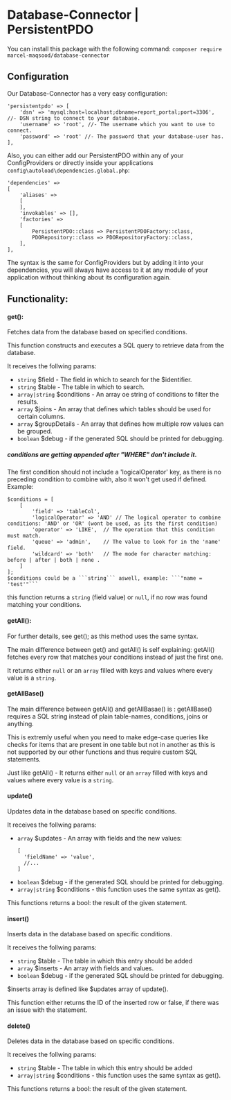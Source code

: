# Database-Connector | PersistentPDO

You can install this package with the following command:
```composer require marcel-maqsood/database-connector```

## Configuration
Our Database-Connector has a very easy configuration:
```
'persistentpdo' => [
    'dsn' => 'mysql:host=localhost;dbname=report_portal;port=3306', //- DSN string to connect to your database.
    'username' => 'root', //- The username which you want to use to connect.
    'password' => 'root' //- The password that your database-user has.
],
```

Also, you can either add our PersistentPDO within any of your ConfigProviders or directly inside your applications ```config\autoload\dependencies.global.php```:
```
'dependencies' => 
[
    'aliases' => 
    [
    ],
    'invokables' => [],
    'factories' => 
    [
        PersistentPDO::class => PersistentPDOFactory::class,
        PDORepository::class => PDORepositoryFactory::class,
    ],
],
```
The syntax is the same for ConfigProviders but by adding it into your dependencies, you will always have access to it at any module of your application without thinking about its configuration again.


## Functionality: ##



#### get(): ####

Fetches data from the database based on specified conditions.

This function constructs and executes a SQL query to retrieve data from the database.

It receives the follwing params:

* ```string``` $field - The field in which to search for the $identifier.
* ```string``` $table - The table in which to search.
* ```array|string``` $conditions - An array oe string of conditions to filter the results.
* ```array``` $joins - An array that defines which tables should be used for certain columns.
* ```array``` $groupDetails - An array that defines how multiple row values can be grouped.
* ```boolean``` $debug - if the generated SQL should be printed for debugging.


##### conditions are getting appended after "WHERE" don't include it. #####

The first condition should not include a 'logicalOperator' key, as there is no preceding condition to combine with, also it won't get used if defined.
Example:
```
$conditions = [
    [
        'field' => 'tableCol',
        'logicalOperator' => 'AND' // The logical operator to combine conditions: 'AND' or 'OR' (wont be used, as its the first condition)
        'operator' => 'LIKE',  // The operation that this condition must match.
        'queue' => 'admin',    // The value to look for in the 'name' field.
        'wildcard' => 'both'   // The mode for character matching: before | after | both | none .
    ]
];
$conditions could be a ```string``` aswell, example: ```"name = 'test'"```
```
this function returns a ```string``` (field value) or ```null```, if no row was found matching your conditions.



#### getAll(): ####

For further details, see get(); as this method uses the same syntax.

The main difference between get() and getAll() is self explaining: getAll() fetches every row that matches your conditions instead of just the first one.

It returns either ```null``` or an ```array``` filled with keys and values where every value is a ```string```.



#### getAllBase() ####
The main difference between getAll() and getAllBasae() is : getAllBase() requires a SQL string instead of plain table-names, conditions, joins or anything.

This is extremly useful when you need to make edge-case queries like checks for items that are present in one table but not in another as this is not supported by our other functions and thus require custom SQL statements.

Just like getAll() - It returns either ```null``` or an ```array``` filled with keys and values where every value is a ```string```.



#### update() ####

Updates data in the database based on specific conditions.

It receives the follwing params:
* ```array``` $updates - An array with fields and the new values:
  ```
  [
    'fieldName' => 'value',
    //...
  ]
  ```
* ```boolean``` $debug - if the generated SQL should be printed for debugging.
* ```array|string``` $conditions - this function uses the same syntax as get().

This functions returns a bool: the result of the given statement.


#### insert() ####
Inserts data in the database based on specific conditions.

It receives the follwing params:

* ```string``` $table - The table in which this entry should be added
* ```array``` $inserts - An array with fields and values.
* ```boolean``` $debug - if the generated SQL should be printed for debugging.

$inserts array is defined like $updates array of update().

This function either returns the ID of the inserted row or false, if there was an issue with the statement.



#### delete() ####
    
Deletes data in the database based on specific conditions.

It receives the follwing params:
* ```string``` $table - The table in which this entry should be added
* ```array|string``` $conditions - this function uses the same syntax as get().

This functions returns a bool: the result of the given statement.